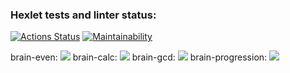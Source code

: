 ### Hexlet tests and linter status:
[![Actions Status](https://github.com/sen98ia/frontend-project-44/actions/workflows/hexlet-check.yml/badge.svg)](https://github.com/sen98ia/frontend-project-44/actions)
[![Maintainability](https://api.codeclimate.com/v1/badges/9f6bf81ed8294e19ccf6/maintainability)](https://codeclimate.com/github/sen98ia/frontend-project-44/maintainability)

brain-even:
<a href="https://asciinema.org/a/KEMSwxZtixsEiFBJg5w730f0F" target="_blank"><img src="https://asciinema.org/a/KEMSwxZtixsEiFBJg5w730f0F.svg" /></a>
brain-calc:
<a href="https://asciinema.org/a/uSGeQaXu5WnAaESxWmLV28nlW" target="_blank"><img src="https://asciinema.org/a/uSGeQaXu5WnAaESxWmLV28nlW.svg" /></a>
brain-gcd:
<a href="https://asciinema.org/a/TLsoezKKE912k5VCup149atUa" target="_blank"><img src="https://asciinema.org/a/TLsoezKKE912k5VCup149atUa.svg" /></a>
brain-progression:
<a href="https://asciinema.org/a/w4JkV9QQcfexyccXVxPKK2zom" target="_blank"><img src="https://asciinema.org/a/w4JkV9QQcfexyccXVxPKK2zom.svg" /></a>